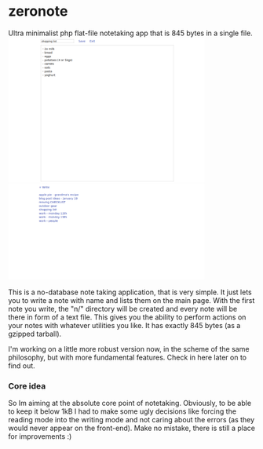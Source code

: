 # zeronote
Ultra minimalist php flat-file notetaking app that is 845 bytes in a single file.  
<img src="zero1.png" width="400"><img src="zero2.png" width="400">

This is a no-database note taking application, that is very simple. It just lets you to write a note with name and lists them on the main page.
With the first note you write, the "n/" directory will be created and every note will be there in form of a text file. This gives you the ability
to perform actions on your notes with whatever utilities you like. It has exactly 845 bytes (as a gzipped tarball).

I'm working on a little more robust version now, in the scheme of the same philosophy, but with more fundamental features. Check in here later on to find out.

### Core idea
So Im aiming at the absolute core point of notetaking. Obviously, to be able to keep it below 1kB I had to make some ugly decisions like forcing the reading mode into the writing mode and not caring about the errors (as they would never appear on the front-end). Make no mistake, there is still a place for improvements :)
